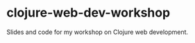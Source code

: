clojure-web-dev-workshop
========================

Slides and code for my workshop on Clojure web development.
